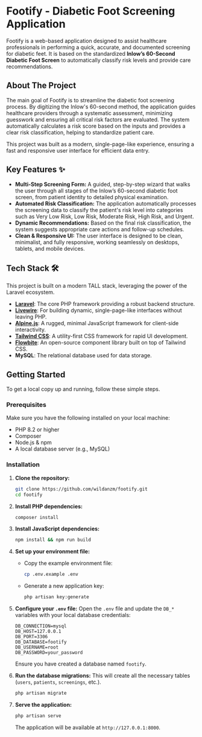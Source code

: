 # Footify - Diabetic Foot Screening Application

Footify is a web-based application designed to assist healthcare professionals in performing a quick, accurate, and documented screening for diabetic feet. It is based on the standardized **Inlow’s 60-Second Diabetic Foot Screen** to automatically classify risk levels and provide care recommendations.

## About The Project

The main goal of Footify is to streamline the diabetic foot screening process. By digitizing the Inlow's 60-second method, the application guides healthcare providers through a systematic assessment, minimizing guesswork and ensuring all critical risk factors are evaluated. The system automatically calculates a risk score based on the inputs and provides a clear risk classification, helping to standardize patient care.

This project was built as a modern, single-page-like experience, ensuring a fast and responsive user interface for efficient data entry.

## Key Features ✨

  * **Multi-Step Screening Form:** A guided, step-by-step wizard that walks the user through all stages of the Inlow’s 60-second diabetic foot screen, from patient identity to detailed physical examination.
  * **Automated Risk Classification:** The application automatically processes the screening data to classify the patient's risk level into categories such as Very Low Risk, Low Risk, Moderate Risk, High Risk, and Urgent.
  * **Dynamic Recommendations:** Based on the final risk classification, the system suggests appropriate care actions and follow-up schedules.
  * **Clean & Responsive UI:** The user interface is designed to be clean, minimalist, and fully responsive, working seamlessly on desktops, tablets, and mobile devices.

## Tech Stack 🛠️

This project is built on a modern TALL stack, leveraging the power of the Laravel ecosystem.

  * **[Laravel](https://laravel.com/)**: The core PHP framework providing a robust backend structure.
  * **[Livewire](https://livewire.laravel.com/)**: For building dynamic, single-page-like interfaces without leaving PHP.
  * **[Alpine.js](https://alpinejs.dev/)**: A rugged, minimal JavaScript framework for client-side interactivity.
  * **[Tailwind CSS](https://tailwindcss.com/)**: A utility-first CSS framework for rapid UI development.
  * **[Flowbite](https://flowbite.com/)**: An open-source component library built on top of Tailwind CSS.
  * **MySQL**: The relational database used for data storage.

## Getting Started

To get a local copy up and running, follow these simple steps.

### Prerequisites

Make sure you have the following installed on your local machine:

  * PHP 8.2 or higher
  * Composer
  * Node.js & npm
  * A local database server (e.g., MySQL)

### Installation

1.  **Clone the repository:**

    ```sh
    git clone https://github.com/wildanzm/footify.git
    cd footify
    ```

2.  **Install PHP dependencies:**

    ```sh
    composer install
    ```

3.  **Install JavaScript dependencies:**

    ```sh
    npm install && npm run build
    ```

4.  **Set up your environment file:**

      * Copy the example environment file:
        ```sh
        cp .env.example .env
        ```
      * Generate a new application key:
        ```sh
        php artisan key:generate
        ```

5.  **Configure your `.env` file:**
    Open the `.env` file and update the `DB_*` variables with your local database credentials:

    ```env
    DB_CONNECTION=mysql
    DB_HOST=127.0.0.1
    DB_PORT=3306
    DB_DATABASE=footify
    DB_USERNAME=root
    DB_PASSWORD=your_password
    ```

    Ensure you have created a database named `footify`.

6.  **Run the database migrations:**
    This will create all the necessary tables (`users`, `patients`, `screenings`, etc.).

    ```sh
    php artisan migrate
    ```

7.  **Serve the application:**

    ```sh
    php artisan serve
    ```

    The application will be available at `http://127.0.0.1:8000`.
